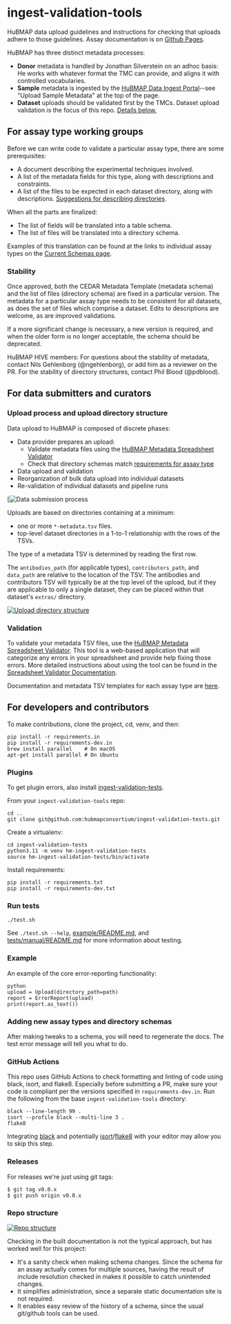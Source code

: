 # ingest-validation-tools

HuBMAP data upload guidelines and instructions for checking that uploads adhere to those guidelines.
Assay documentation is on [Github Pages](https://hubmapconsortium.github.io/ingest-validation-tools/current).

HuBMAP has three distinct metadata processes:

- **Donor** metadata is handled by Jonathan Silverstein on an adhoc basis: He works with whatever format the TMC can provide, and aligns it with controlled vocabularies.
- **Sample** metadata is ingested by the [HuBMAP Data Ingest Portal](https://ingest.hubmapconsortium.org/)--see "Upload Sample Metadata" at the top of the page.
- **Dataset** uploads should be validated first by the TMCs. Dataset upload validation is the focus of this repo. [Details below.](#for-data-submitters-and-curators)

## For assay type working groups

Before we can write code to validate a particular assay type, there are some prerequisites:

- A document describing the experimental techniques involved.
- A list of the metadata fields for this type, along with descriptions and constraints.
- A list of the files to be expected in each dataset directory, along with descriptions.
  [Suggestions for describing directories](HOWTO-describe-directories.md).

When all the parts are finalized:

- The list of fields will be translated into a table schema.
- The list of files will be translated into a directory schema.

Examples of this translation can be found at the links to individual assay types on the [Current Schemas page](https://hubmapconsortium.github.io/ingest-validation-tools/current).

### Stability

Once approved, both the CEDAR Metadata Template (metadata schema)
and the list of files (directory schema) are fixed in a particular version.
The metadata for a particular assay type needs to be consistent for all datasets,
as does the set of files which comprise a dataset.
Edits to descriptions are welcome, as are improved validations.

If a more significant change is necessary, a new version is required,
and when the older form is no longer acceptable, the schema should be deprecated.

HuBMAP HIVE members: For questions about the stability of metadata,
contact Nils Gehlenborg (@ngehlenborg), or add him as a reviewer on the PR.
For the stability of directory structures,
contact Phil Blood (@pdblood).


## For data submitters and curators

### Upload process and upload directory structure

Data upload to HuBMAP is composed of discrete phases:

- Data provider prepares an upload:
    - Validate metadata files using the [HuBMAP Metadata Spreadsheet Validator](https://metadatavalidator.metadatacenter.org/)
    - Check that directory schemas match [requirements for assay type](https://hubmapconsortium.github.io/ingest-validation-tools/current)
- Data upload and validation
- Reorganization of bulk data upload into individual datasets
- Re-validation of individual datasets and pipeline runs

[![Data submission process](https://docs.hubmapconsortium.org/data-submission/)

Uploads are based on directories containing at a minimum:

- one or more `*-metadata.tsv` files.
- top-level dataset directories in a 1-to-1 relationship with the rows of the TSVs.

The type of a metadata TSV is determined by reading the first row.

The `antibodies_path` (for applicable types), `contributors_path`, and `data_path` are relative to the location of the TSV.
The antibodies and contributors TSV will typically be at the top level of the upload,
but if they are applicable to only a single dataset, they can be placed within that dataset's `extras/` directory.

[![Upload directory structure](https://docs.google.com/drawings/d/e/2PACX-1vS8F78bk0zHSRygMIyTLruAMxjL4c5EY_q_Mp3gN2TbdZLtalax5AxyvwBWyqWwAJH941ziqJPqBDTW/pub?w=500)](https://docs.google.com/drawings/d/1nhrRWBgcZh6GE2MCKysIq4KzsRL6SZm0jYtvadF83Kk/edit)

### Validation

To validate your metadata TSV files, use the [HuBMAP Metadata Spreadsheet Validator](https://metadatavalidator.metadatacenter.org/). This tool is a web-based application that will categorize any errors in your spreadsheet and provide help fixing those errors. More detailed instructions about using the tool can be found in the [Spreadsheet Validator Documentation](https://metadatacenter.github.io/spreadsheet-validator-docs/).

Documentation and metadata TSV templates for each assay type are [here](https://hubmapconsortium.github.io/ingest-validation-tools/).


## For developers and contributors

To make contributions, clone the project, cd, venv, and then:

```
pip install -r requirements.in
pip install -r requirements-dev.in
brew install parallel    # On macOS
apt-get install parallel # On Ubuntu
```

### Plugins

To get plugin errors, also install [ingest-validation-tests](https://github.com/hubmapconsortium/ingest-validation-tests).

From your `ingest-validation-tools` repo:

```
cd ..
git clone git@github.com:hubmapconsortium/ingest-validation-tests.git
```

Create a virtualenv:

```
cd ingest-validation-tests
python3.11 -m venv hm-ingest-validation-tests
source hm-ingest-validation-tests/bin/activate
```

Install requirements:

```
pip install -r requirements.txt
pip install -r requirements-dev.txt
```

### Run tests

```
./test.sh
```

See `./test.sh --help`, [example/README.md](example/README.md), and [tests/manual/README.md](tests/manual/README.md) for more information about testing.

### Example

An example of the core error-reporting functionality:

```
python
upload = Upload(directory_path=path)
report = ErrorReport(upload)
print(report.as_text())
```

### Adding new assay types and directory schemas

After making tweaks to a schema, you will need to regenerate the docs. The test error message will tell you what to do.

### GitHub Actions

This repo uses GitHub Actions to check formatting and linting of code using black, isort, and flake8. Especially before submitting a PR, make sure your code is compliant per the versions specified in `requirements-dev.in`. Run the following from the base `ingest-validation-tools` directory:

```
black --line-length 99 .
isort --profile black --multi-line 3 .
flake8
```

Integrating [black](https://black.readthedocs.io/en/stable/integrations/editors.html) and potentially [isort](https://pycqa.github.io/isort/)/[flake8](https://flake8.pycqa.org/en/latest/index.html) with your editor may allow you to skip this step.

### Releases

For releases we're just using git tags:

```
$ git tag v0.0.x
$ git push origin v0.0.x
```

### Repo structure

[![Repo structure](https://docs.google.com/drawings/d/e/2PACX-1vQ8gorGI8ceYBf0bIJQlw4HvI3ooVTvCfickHhCvGJU4yy5kViJI39oqQ7xB20WLYxv8FMRuBLGwmH-/pub?w=600)](https://docs.google.com/drawings/d/1UK81oUHTSHetGXRsA-YeSFS-kb6Nw2rNpnw8SBysYXU/edit)

Checking in the built documentation is not the typical approach, but has worked well for this project:

- It's a sanity check when making schema changes. Since the schema for an assay actually comes for multiple sources, having the result of include resolution checked in makes it possible to catch unintended changes.
- It simplifies administration, since a separate static documentation site is not required.
- It enables easy review of the history of a schema, since the usual git/github tools can be used.

